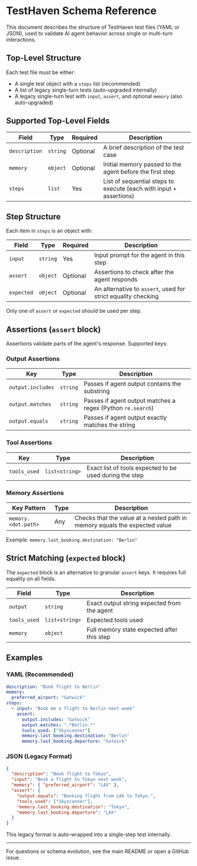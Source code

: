 # TestHaven Schema Reference

This document describes the structure of TestHaven test files (YAML or JSON), used to validate AI agent behavior across single or multi-turn interactions.

## Top-Level Structure

Each test file must be either:

- A single test object with a `steps` list (recommended)
- A list of legacy single-turn tests (auto-upgraded internally)
- A legacy single-turn test with `input`, `assert`, and optional `memory` (also auto-upgraded)

## Supported Top-Level Fields

| Field         | Type        | Required | Description |
|---------------|-------------|----------|-------------|
| `description` | `string`    | Optional | A brief description of the test case |
| `memory`      | `object`    | Optional | Initial memory passed to the agent before the first step |
| `steps`       | `list`      | Yes      | List of sequential steps to execute (each with input + assertions) |

## Step Structure

Each item in `steps` is an object with:

| Field       | Type      | Required | Description |
|-------------|-----------|----------|-------------|
| `input`     | `string`  | Yes      | Input prompt for the agent in this step |
| `assert`    | `object`  | Optional | Assertions to check after the agent responds |
| `expected`  | `object`  | Optional | An alternative to `assert`, used for strict equality checking |

Only one of `assert` or `expected` should be used per step.

## Assertions (`assert` block)

Assertions validate parts of the agent's response. Supported keys:

### Output Assertions

| Key                | Type     | Description |
|--------------------|----------|-------------|
| `output.includes`  | `string` | Passes if agent output contains the substring |
| `output.matches`   | `string` | Passes if agent output matches a regex (Python `re.search`) |
| `output.equals`    | `string` | Passes if agent output exactly matches the string |

### Tool Assertions

| Key          | Type              | Description |
|---------------|-------------------|-------------|
| `tools_used`  | `list<string>`    | Exact list of tools expected to be used during the step |

### Memory Assertions

| Key Pattern             | Type    | Description |
|-------------------------|---------|-------------|
| `memory.<dot.path>`     | Any     | Checks that the value at a nested path in memory equals the expected value |

Example: `memory.last_booking.destination: "Berlin"`

## Strict Matching (`expected` block)

The `expected` block is an alternative to granular `assert` keys. It requires full equality on all fields.

| Field         | Type         | Description |
|---------------|--------------|-------------|
| `output`      | `string`     | Exact output string expected from the agent |
| `tools_used`  | `list<string>` | Expected tools used |
| `memory`      | `object`     | Full memory state expected after this step |

## Examples

### YAML (Recommended)

```yaml
description: "Book flight to Berlin"
memory:
  preferred_airport: "Gatwick"
steps:
  - input: "Book me a flight to Berlin next week"
    assert:
      output.includes: "Gatwick"
      output.matches: ".*Berlin.*"
      tools_used: ["Skyscanner"]
      memory.last_booking.destination: "Berlin"
      memory.last_booking.departure: "Gatwick"
```

### JSON (Legacy Format)

```json
{
  "description": "Book flight to Tokyo",
  "input": "Book a flight to Tokyo next week",
  "memory": { "preferred_airport": "LAX" },
  "assert": {
    "output.equals": "Booking flight from LAX to Tokyo.",
    "tools_used": ["Skyscanner"],
    "memory.last_booking.destination": "Tokyo",
    "memory.last_booking.departure": "LAX"
  }
}
```

This legacy format is auto-wrapped into a single-step test internally.

---

For questions or schema evolution, see the main README or open a GitHub issue.
